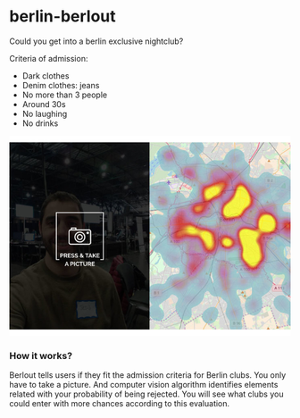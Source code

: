 # berlin-berlout
Could you get into a berlin exclusive nightclub?

Criteria of admission:
- Dark clothes
- Denim clothes: jeans
- No more than 3 people
- Around 30s
- No laughing
- No drinks

![Map](images/berlout_screenshot.jpg)

### How it works?
Berlout tells users if they fit the admission criteria for Berlin clubs. You only have to take a picture. And computer vision algorithm identifies elements related with your probability of being rejected. You will see what clubs you could enter with more chances according to this evaluation.
